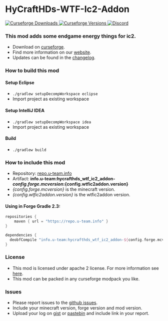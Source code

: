 # HyCraftHDs-WTF-Ic2-Addon

[
![Curseforge Downloads](http://cf.way2muchnoise.eu/hycrafthds-wtf-ic2-addon.svg)
![Curseforge Versions](http://cf.way2muchnoise.eu/versions/hycrafthds-wtf-ic2-addon.svg)
](https://www.curseforge.com/minecraft/mc-mods/hycrafthds-wtf-ic2-addon)
[
![Discord](https://img.shields.io/discord/297104769649213441?label=Discord)
](https://discordapp.com/invite/QXbWS36)

### This mod adds some endgame energy things for ic2.

- Download on [curseforge](https://www.curseforge.com/minecraft/mc-mods/hycrafthds-wtf-ic2-addon).  
- Find more information on our [website](https://u-team.info/mods/wtfic2addon).
- Updates can be found in the [changelog](CHANGELOG.md).

### How to build this mod

#### Setup Eclipse
- ``./gradlew setupDecompWorkspace eclipse``
- Import project as existing workspace

#### Setup IntelliJ IDEA
- ``./gradlew setupDecompWorkspace idea``
- Import project as existing workspace

#### Build
- ``./gradlew build``

### How to include this mod

- Repository: [repo.u-team.info](https://repo.u-team.info)
- Artifact: **info.u-team:hycrafthds_wtf_ic2_addon-${config.forge.mcversion}:${config.wtfic2addon.version}** 
- *{config.forge.mcversion}* is the minecraft version.
- *{config.wtfic2addon.version}* is the wtfic2addon version.

#### Using in Forge Gradle 2.3:
```gradle
repositories {
    maven { url = "https://repo.u-team.info" }
}

dependencies {
  deobfCompile "info.u-team:hycrafthds_wtf_ic2_addon-${config.forge.mcversion}:${config.hycrafthdsswtfic2addon.version}"
}
```

### License

- This mod is licensed under apache 2 license. For more information see [here](LICENSE).  
- This mod can be packed in any curseforge modpack you like.

### Issues

- Please report issues to the [github issues](../../issues).
- Include your minecraft version, forge version and mod version.
- Upload your log on [gist](https://gist.github.com) or [pastebin](https://pastebin.com) and include link in your report.
